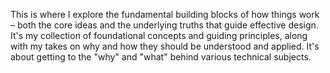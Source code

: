 This is where I explore the fundamental building blocks of how things work –
both the core ideas and the underlying truths that guide effective design.
It's my collection of foundational concepts and guiding principles,
along with my takes on why and how they should be understood and applied.
It's about getting to the "why" and "what" behind various technical subjects.
